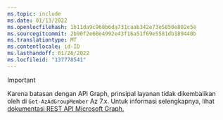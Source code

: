 ```yaml
---
ms.topic: include
ms.date: 01/13/2022
ms.openlocfilehash: 1b11da9c968b6da731caab342e73e5850e802e5e
ms.sourcegitcommit: 2b90f2e68e4992e43f16a51f69e5581db189440b
ms.translationtype: MT
ms.contentlocale: id-ID
ms.lasthandoff: 01/26/2022
ms.locfileid: "137778541"
---
```

> [!IMPORTANT]
> Karena batasan dengan API Graph, prinsipal layanan tidak dikembalikan oleh di `Get-AzAdGroupMember` Az 7.x. Untuk informasi selengkapnya, lihat [dokumentasi REST API Microsoft Graph.](/graph/api/group-list-members)

